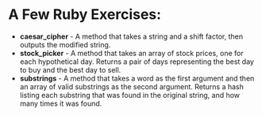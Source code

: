# A Few Ruby Exercises:

- **caesar_cipher** - A method that takes a string and a shift factor, then outputs the modified string.
- **stock_picker** - A method that takes an array of stock prices, one for each hypothetical day. Returns a pair of days representing the best day to buy and the best day to sell.
- **substrings** - A method that takes a word as the first argument and then an array of valid substrings as the second argument. Returns a hash listing each substring that was found in the original string, and how many times it was found.
